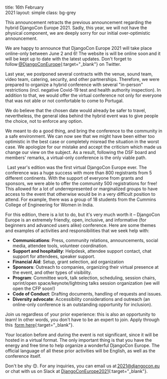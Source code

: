 title: 16th February<br/>2021
layout: simple
class: bg-grey

This announcement retracts the previous announcement regarding the hybrid DjangoCon Europe 2021. Sadly, this year, we will not have the physical component, we are deeply sorry for our initial over-optimistic announcement.

We are happy to announce that DjangoCon Europe 2021 will take place online-only between June 2 and 6! The website is will be online soon and it will be kept up to date with the latest updates. Don't forget to follow [@DjangoConEurope](https://twitter.com/djangoconeurope){:target="_blank"} on Twitter.

Last year, we postponed several contracts with the venue, sound team, video team, catering, security, and other partnerships. Therefore, we were prepared to organize a hybrid conference with several "in-person" restrictions (incl. negative Covid-19 test and health authority inspection). In addition to that, we would offer the virtual conference not only for everyone that was not able or not comfortable to come to Portugal.

We do believe that the chosen date would already be safer to travel, nevertheless, the general idea behind the hybrid event was to give people the choice, not to enforce any option.

We meant to do a good thing, and bring the conference to the community in a safe environment. We can now see that we might have been either too optimistic in the best case or completely misread the situation in the worst case. We apologize for our mistake and accept the criticism which made us change our view on the subject. As a result, following the DSF board and members' remarks, a virtual-only conference is the only viable path.

 
Last year's edition was the first virtual DjangoCon Europe ever. The conference was a huge success with more than 800 registrants from 5 different continents. With the support of everyone from grants and sponsors, we were able to offer the community 500 registrations for free! This allowed for a lot of underrepresented or marginalized groups to have access to the event that otherwise would be in a very difficult position to attend. For example, there was a group of 18 students from the Cummins College of Engineering for Women in India.

For this edition, there is a lot to do, but it's very much worth it – DjangoCon Europe is an extremely friendly, open, inclusive, and informative (for beginners and advanced users alike) conference. Here are some themes and examples of activities and responsibilities that we seek help with:

* **Communications**: Press, community relations, announcements, social media, attendee tools, volunteer coordination.
* **Support and hospitality**: Helpdesk, attendee support contact, chat support for attendees, speaker support.
* **Financial Aid**: Setup, grant selection, aid organization
* **Sponsors**: Outreach to companies, organizing their virtual presence at the event, and other types of visibility.
* **Program**: Committee work, talk selection, scheduling, session chairs, sprint/open space/keynote/lightning talks session organization (we will open the CFP soon!)
* **Code of Conduct**: Drafting documents, handling of requests and issues.
* **Diversity advocate**: Accessibility considerations and outreach (an online-only conference is an outstanding opportunity for inclusion).

Join us regardless of your prior experience: this is also an opportunity to learn! In other words, you don't have to be an expert to join. Apply through this  [form here](https://docs.google.com/forms/d/1Ovjn03WSAeoyDJ_7OL0Oe02gT_qkBq_GCJoPelORv00/){:target="_blank"}.

Your location before and during the event is not significant, since it will be hosted in a virtual format. The only important thing is that you have the energy and free time to help organize a wonderful DjangoCon Europe. The official language of all these prior activities will be English, as well as the conference itself.

Don't be shy 😊. For any inquiries, you can email us at [2021@djangocon.eu](mailto:2021@djangocon.eu) or chat with us on Slack at [DjangoConEurope2021](https://join.slack.com/t/djangoconeurope2020/shared_invite/zt-cyuhq1vr-XNFnxqD63YGTCl_YdwUJzw){:target="_blank"}.